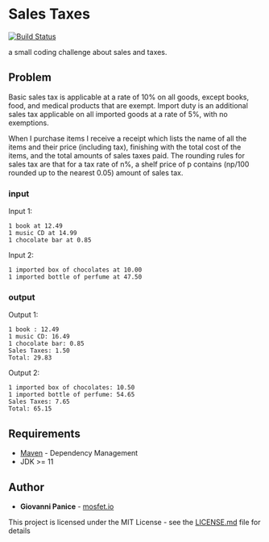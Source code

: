 # Sales Taxes
[![Build Status](https://travis-ci.org/kmos/lm.svg?branch=master)](https://travis-ci.org/kmos/lm)

a small coding challenge about sales and taxes.

## Problem

Basic sales tax is applicable at a rate of 10% on all goods, except books, food, and medical products that are exempt. Import duty is an additional sales tax applicable on all imported goods at a rate of 5%, with no exemptions.

When I purchase items I receive a receipt which lists the name of all the items and their price (including tax), finishing with the total cost of the items, and the total amounts of sales taxes paid. The rounding rules for sales tax are that for a tax rate of n%, a shelf price of p contains (np/100 rounded up to the nearest 0.05) amount of sales tax.


### input

Input 1:
```
1 book at 12.49
1 music CD at 14.99
1 chocolate bar at 0.85
```

Input 2:
```
1 imported box of chocolates at 10.00
1 imported bottle of perfume at 47.50
```

### output

Output 1:
```
1 book : 12.49
1 music CD: 16.49
1 chocolate bar: 0.85
Sales Taxes: 1.50
Total: 29.83
```

Output 2:
```
1 imported box of chocolates: 10.50
1 imported bottle of perfume: 54.65
Sales Taxes: 7.65
Total: 65.15
```

## Requirements

* [Maven](https://maven.apache.org/) - Dependency Management
* JDK >= 11

## Author

* **Giovanni Panice** - [mosfet.io](https://mosfet.io)


This project is licensed under the MIT License - see the [LICENSE.md](LICENSE.md) file for details

